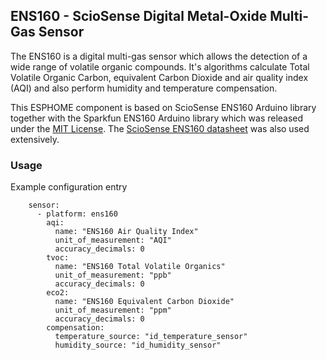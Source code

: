 
## ENS160 - ScioSense Digital Metal-Oxide Multi-Gas Sensor
The ENS160 is a digital multi-gas sensor which allows the detection of a wide range of volatile organic compounds. It's algorithms calculate Total Volatile Organic Carbon, equivalent Carbon Dioxide and air quality index (AQI) and
also perform humidity and temperature compensation.

This ESPHOME component is based on ScioSense ENS160 Arduino library together with the Sparkfun ENS160 Arduino library which was released under the [MIT License](http://opensource.org/licenses/MIT). The [ScioSense ENS160 datasheet](https://www.sciosense.com/products/environmental-sensors/digital-multi-gas-sensor/)
was also used extensively.

### Usage

Example configuration entry
```
	sensor:
	  - platform: ens160
        aqi:
	      name: "ENS160 Air Quality Index"
	      unit_of_measurement: "AQI"
	      accuracy_decimals: 0
	    tvoc:
	      name: "ENS160 Total Volatile Organics"
	      unit_of_measurement: "ppb"
	      accuracy_decimals: 0
	    eco2:
	      name: "ENS160 Equivalent Carbon Dioxide"
	      unit_of_measurement: "ppm"
	      accuracy_decimals: 0
	    compensation:
	      temperature_source: "id_temperature_sensor"
	      humidity_source: "id_humidity_sensor"
```   
